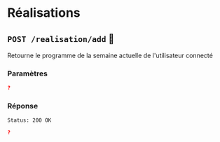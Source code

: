 # Réalisations

## `POST /realisation/add` :key:
Retourne le programme de la semaine actuelle de l'utilisateur connecté

### Paramètres
```json
?
```

### Réponse

```
Status: 200 OK
```

```json
?
```
